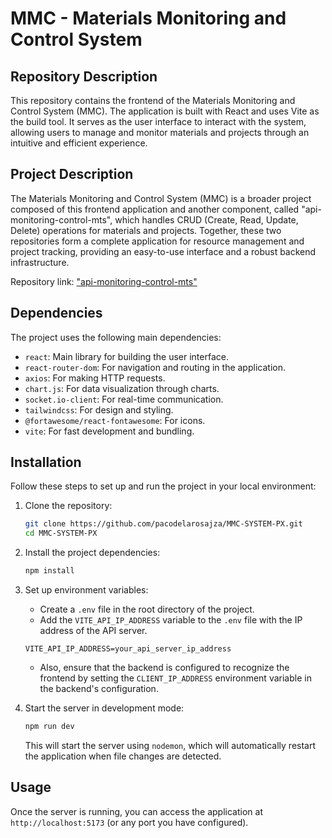 # MMC - Materials Monitoring and Control System

## Repository Description

This repository contains the frontend of the Materials Monitoring and Control System (MMC). The application is built with React and uses Vite as the build tool. It serves as the user interface to interact with the system, allowing users to manage and monitor materials and projects through an intuitive and efficient experience.

## Project Description

The Materials Monitoring and Control System (MMC) is a broader project composed of this frontend application and another component, called "api-monitoring-control-mts", which handles CRUD (Create, Read, Update, Delete) operations for materials and projects. Together, these two repositories form a complete application for resource management and project tracking, providing an easy-to-use interface and a robust backend infrastructure.

Repository link: ["api-monitoring-control-mts"](https://github.com/GlzLXochitl/api-monitoring-control-mts.git)

## Dependencies

The project uses the following main dependencies:

- `react`: Main library for building the user interface.
- `react-router-dom`: For navigation and routing in the application.
- `axios`: For making HTTP requests.
- `chart.js`: For data visualization through charts.
- `socket.io-client`: For real-time communication.
- `tailwindcss`: For design and styling.
- `@fortawesome/react-fontawesome`: For icons.
- `vite`: For fast development and bundling.

## Installation

Follow these steps to set up and run the project in your local environment:

1. Clone the repository:

   ```sh
   git clone https://github.com/pacodelarosajza/MMC-SYSTEM-PX.git
   cd MMC-SYSTEM-PX
   ```

2. Install the project dependencies:

   ```sh
   npm install
   ```

3. Set up environment variables:

   - Create a `.env` file in the root directory of the project.
   - Add the `VITE_API_IP_ADDRESS` variable to the `.env` file with the IP address of the API server.

   ```env
   VITE_API_IP_ADDRESS=your_api_server_ip_address
   ```

   - Also, ensure that the backend is configured to recognize the frontend by setting the `CLIENT_IP_ADDRESS` environment variable in the backend's configuration.

4. Start the server in development mode:

   ```sh
   npm run dev
   ```

   This will start the server using `nodemon`, which will automatically restart the application when file changes are detected.

## Usage

Once the server is running, you can access the application at `http://localhost:5173` (or any port you have configured).
